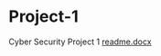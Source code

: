 # Project-1
Cyber Security Project 1
[readme.docx](https://github.com/DRobinson920/Project-1/files/6965797/readme.docx)
